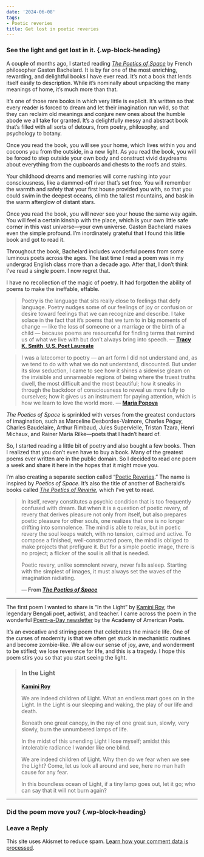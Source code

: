 ```yaml
---
date: '2024-06-08'
tags:
- Poetic reveries
title: Get lost in poetic reveries
---
```


### See the light and get lost in it. {.wp-block-heading}

A couple of months ago, I started reading <a href="https://www.amazon.in/Poetics-Space-Gaston-Bachelard/dp/0143107526/ref=sr_1_1?crid=2FW9UQFE9B8W3&dib=eyJ2IjoiMSJ9.R50m5g4Mi1ku8P3yy1D8docnPV-830aBxzPIvGvLe4v5L5CgipX0soYv72j6elQaPuZnqgMTdGpPRS9V6rUSg-vkIpwCZrhDxRB3NJeqrG5IlSX7ilV0Zpj6NTfM0_SaQtAGIPCMCZZzubnHt41y6PFOTKCgPWeum0PVgTAwDuAmchkNJCDQkdgOCxEA-rP3OK5cGWcFJc9BpAEnaI6ncVpRxf9MDnFsvxi4aHdtARs.TwJW3iNYFv1FmEd9YgQajVGrvGGsneoZ9XBurgfYrqI&dib_tag=se&keywords=poetics+of+space&qid=1717830465&sprefix=poetics+%2Caps%2C242&sr=8-1" target="_blank" rel="noreferrer noopener"><em>The Poetics of Space</em></a> by French philosopher Gaston Bachelard. It is by far one of the most enriching, rewarding, and delightful books I have ever read. It’s not a book that lends itself easily to description. While it’s nominally about unpacking the many meanings of home, it’s much more than that.

It’s one of those rare books in which very little is explicit. It&#8217;s written so that every reader is forced to dream and let their imagination run wild, so that they can reclaim old meanings and conjure new ones about the humble abode we all take for granted. It’s a delightfully messy and abstract book that’s filled with all sorts of detours, from poetry, philosophy, and psychology to botany.

Once you read the book, you will see your home, which lives within you and cocoons you from the outside, in a new light. As you read the book, you will be forced to step outside your own body and construct vivid daydreams about everything from the cupboards and chests to the roofs and stairs.

Your childhood dreams and memories will come rushing into your consciousness, like a dammed-off river that’s set free. You will remember the warmth and safety that your first house provided you with, so that you could swim in the deepest oceans, climb the tallest mountains, and bask in the warm afterglow of distant stars.

Once you read the book, you will never see your house the same way again. You will feel a certain kinship with the place, which is your own little safe corner in this vast universe—your own universe. Gaston Bachelard makes even the simple profound. I’m inordinately grateful that I found this little book and got to read it.

Throughout the book, Bachelard includes wonderful poems from some luminous poets across the ages. The last time I read a poem was in my undergrad English class more than a decade ago. After that, I don’t think I’ve read a single poem. I now regret that.

I have no recollection of the magic of poetry. It had forgotten the ability of poems to make the ineffable, effable.

<blockquote class="wp-block-quote is-layout-flow wp-block-quote-is-layout-flow">
  <p>
    Poetry is the language that sits really close to feelings that defy language. Poetry nudges some of our feelings of joy or confusion or desire toward feelings that we can recognize and describe. I take solace in the fact that it’s poems that we turn to in big moments of change — like the loss of someone or a marriage or the birth of a child — because poems are resourceful for finding terms that remind us of what we live with but don’t always bring into speech. — <a target="_blank" rel="noreferrer noopener" href="https://www.vox.com/podcasts/2020/2/27/21154139/tracy-k-smith-poet-laureate-the-ezra-klein-show-wade-in-the-water"><strong>Tracy K. Smith, U.S. Poet Laureate</strong></a>
  </p>
</blockquote>

<blockquote class="wp-block-quote is-layout-flow wp-block-quote-is-layout-flow">
  <p>
    I was a latecomer to poetry — an art form I did not understand and, as we tend to do with what we do not understand, discounted. But under its slow seduction, I came to see how it shines a sidewise gleam on the invisible and unnameable regions of being where the truest truths dwell, the most difficult and the most beautiful; how it sneaks in through the backdoor of consciousness to reveal us more fully to ourselves; how it gives us an instrument for paying attention, which is how we learn to love the world more. — <a target="_blank" rel="noreferrer noopener" href="https://www.themarginalian.org/2023/08/20/spell-against-indifference/"><strong>Maria Popova</strong></a>
  </p>
</blockquote>

_The Poetics of Space_ is sprinkled with verses from the greatest conductors of imagination, such as Marceline Desbordes-Valmore, Charles Péguy, Charles Baudelaire, Arthur Rimbaud, Jules Supervielle, Tristan Tzara, Henri Michaux, and Rainer Maria Rilke—poets that I hadn’t heard of.

So, I started reading a little bit of poetry and also bought a few books. Then I realized that you don’t even have to buy a book. Many of the greatest poems ever written are in the public domain. So I decided to read one poem a week and share it here in the hopes that it might move you.

I’m also creating a separate section called “[Poetic Reveries][1].” The name is inspired by _Poetics of Space._ It’s also the title of another of Bacherald’s books called <a href="https://www.amazon.in/Poetics-Reverie-Childhood-Language-Cosmos/dp/0807064130" target="_blank" rel="noreferrer noopener"><em>The Poetics of Reverie</em></a>_,_ which I’ve yet to read.

<blockquote class="wp-block-quote is-layout-flow wp-block-quote-is-layout-flow">
  <p>
    In itself, revery constitutes a psychic condition that is too frequently confused with dream. But when it is a question of poetic revery, of revery that derives pleasure not only from itself, but also prepares poetic pleasure for other souls, one realizes that one is no longer drifting into somnolence. The mind is able to relax, but in poetic revery the soul keeps watch, with no tension, calmed and active. To compose a finished, well-constructed poem, the mind is obliged to make projects that prefigure it. But for a simple poetic image, there is no project; a flicker of the soul is all that is needed.
  </p>
  
  <p>
    Poetic revery, unlike somnolent revery, never falls asleep. Starting with the simplest of images, it must always set the waves of the imagination radiating.
  </p>
  
  <p>
    <strong>— From </strong><a target="_blank" rel="noreferrer noopener" href="https://www.amazon.in/Poetics-Space-Gaston-Bachelard/dp/0143107526/ref=sr_1_1?crid=2FW9UQFE9B8W3&dib=eyJ2IjoiMSJ9.R50m5g4Mi1ku8P3yy1D8docnPV-830aBxzPIvGvLe4v5L5CgipX0soYv72j6elQaPuZnqgMTdGpPRS9V6rUSg-vkIpwCZrhDxRB3NJeqrG5IlSX7ilV0Zpj6NTfM0_SaQtAGIPCMCZZzubnHt41y6PFOTKCgPWeum0PVgTAwDuAmchkNJCDQkdgOCxEA-rP3OK5cGWcFJc9BpAEnaI6ncVpRxf9MDnFsvxi4aHdtARs.TwJW3iNYFv1FmEd9YgQajVGrvGGsneoZ9XBurgfYrqI&dib_tag=se&keywords=poetics+of+space&qid=1717830465&sprefix=poetics+%2Caps%2C242&sr=8-1"><strong><em>The Poetics of Space</em></strong></a>
  </p>
</blockquote>

<hr class="wp-block-separator has-alpha-channel-opacity" />

The first poem I wanted to share is “In the Light” by <a target="_blank" rel="noreferrer noopener" href="https://en.wikipedia.org/wiki/Kamini_Roy">Kamini Roy</a>, the legendary Bengali poet, activist, and teacher. I came across the poem in the wonderful <a target="_blank" rel="noreferrer noopener" href="https://poets.org/">Poem-a-Day newsletter</a> by the Academy of American Poets.

It’s an evocative and stirring poem that celebrates the miracle life. One of the curses of modernity is that we often get stuck in mechanistic routines and become zombie-like. We allow our sense of joy, awe, and wonderment to be stifled; we lose reverence for life, and this is a tragedy. I hope this poem stirs you so that you start seeing the light.

<blockquote class="wp-block-quote is-layout-flow wp-block-quote-is-layout-flow">
  <h3 class="wp-block-heading">
    In the Light
  </h3>
  
  <p>
    <a target="_blank" rel="noreferrer noopener" href="https://poets.org/poet/kamini-roy"><strong>Kamini Roy</strong></a>
  </p>
  
  <p>
    We are indeed children of Light. What an endless mart goes on in the Light. In the Light is our sleeping and waking, the play of our life and death.&nbsp;
  </p>
  
  <p>
    Beneath one great canopy, in the ray of one great sun, slowly, very slowly, burn the unnumbered lamps of life.&nbsp;
  </p>
  
  <p>
    In the midst of this unending Light I lose myself; amidst this intolerable radiance I wander like one blind.&nbsp;
  </p>
  
  <p>
    We are indeed children of Light. Why then do we fear when we see the Light? Come, let us look all around and see, here no man hath cause for any fear.&nbsp;
  </p>
  
  <p>
    In this boundless ocean of Light, if a tiny lamp goes out, let it go; who can say that it will not burn again?&nbsp;
  </p>
</blockquote>

<hr class="wp-block-separator has-alpha-channel-opacity" />

### Did the poem move you? {.wp-block-heading}

<div id="respond" class="comment-respond wp-block-post-comments-form">
  <h3 id="reply-title" class="comment-reply-title">
    Leave a Reply <small><a rel="nofollow" id="cancel-comment-reply-link" href="/wp-admin/export.php?type=hugo#respond" style="display:none;">Cancel reply</a></small>
  </h3>
</div>

<!-- #respond -->

<p class="akismet_comment_form_privacy_notice">
  This site uses Akismet to reduce spam. <a href="https://akismet.com/privacy/" target="_blank" rel="nofollow noopener">Learn how your comment data is processed</a>.
</p>

 [1]: https://bhuvan.substack.com/s/poetic-reverie